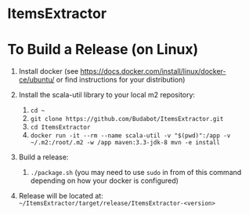 ItemsExtractor
==============

# To Build a Release (on Linux)
1. Install docker (see https://docs.docker.com/install/linux/docker-ce/ubuntu/ or find instructions for your distribution)

1. Install the scala-util library to your local m2 repository:
    1. `cd ~`
    1. `git clone https://github.com/Budabot/ItemsExtractor.git`
    1. `cd ItemsExtractor`
    1. `docker run -it --rm --name scala-util -v "$(pwd)":/app -v ~/.m2:/root/.m2 -w /app maven:3.3-jdk-8 mvn -e install`

1. Build a release:
    1. `./package.sh` (you may need to use `sudo` in from of this command depending on how your docker is configured)
    
1. Release will be located at: `~/ItemsExtractor/target/release/ItemsExtractor-<version>`